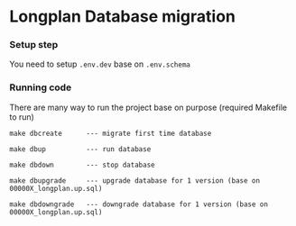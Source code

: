 # Longplan Database migration

### Setup step
You need to setup `.env.dev` base on `.env.schema`

### Running code
There are many way to run the project base on purpose (required Makefile to run)
```
make dbcreate      --- migrate first time database
	
make dbup          --- run database

make dbdown        --- stop database
	
make dbupgrade     --- upgrade database for 1 version (base on 00000X_longplan.up.sql)
	
make dbdowngrade   --- downgrade database for 1 version (base on 00000X_longplan.up.sql)
```
